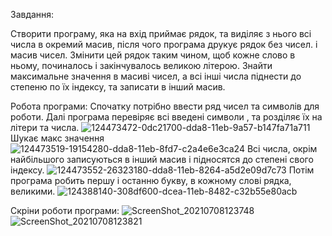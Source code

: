 Завдання: 

Створити програму, яка на вхід приймає рядок, та виділяє з нього всі числа в окремий масив, після чого програма друкує рядок без чисел. і масив чисел. Змінити цей рядок таким чином, щоб кожне слово в ньому, починалось і закінчувалось великою літерою. Знайти максимальне значення в масиві чисел, а всі інші числа піднести до степеню по їх індексу, та записати в інший масив.

Робота програми:
Спочатку потрібно ввести ряд чисел та символів для роботи.
 Далі програма перевіряє всі введені символи , та розділяє їх на літери та числа.
![124473472-0dc21700-dda8-11eb-9a57-b147fa71a711](https://user-images.githubusercontent.com/79011613/124901321-903a1900-dfea-11eb-9dc6-f769eb70bdc4.png)
Шукає макс значення
![124473519-19154280-dda8-11eb-8fd7-c2a4e6e3ca24](https://user-images.githubusercontent.com/79011613/124902022-384fe200-dfeb-11eb-8b9f-8b4a64dc3869.png)
Всі числа, окрім найбільшого записуються в інший масив і підносятся до степені свого індексу.
![124473552-26323180-dda8-11eb-8264-a5d2e09d7c73](https://user-images.githubusercontent.com/79011613/124902099-4d2c7580-dfeb-11eb-8b95-134c488c7b3b.png)
Потім програма робить першу і останню букву, в кожному слові рядка, великими.
![124388140-308df600-dcea-11eb-8482-c32b55e80acb](https://user-images.githubusercontent.com/79011613/124902231-6b927100-dfeb-11eb-806d-04c2aab9286f.png)



Скріни роботи програми:
![ScreenShot_20210708123748](https://user-images.githubusercontent.com/79011613/124900122-721fe900-dfe9-11eb-9a4b-926968cb7666.png)
![ScreenShot_20210708123821](https://user-images.githubusercontent.com/79011613/124900138-75b37000-dfe9-11eb-96c4-92fadaaa456e.png)






